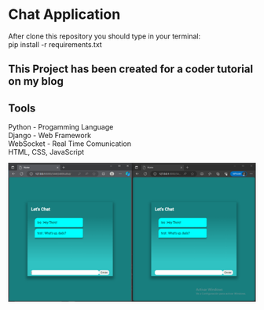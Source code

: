 # Chat Application
After clone this repository you should type in your terminal: <br/>
pip install -r requirements.txt

## This Project has been created for a coder tutorial on my blog

## Tools
Python - Progamming Language <br/>
Django - Web Framework <br/>
WebSocket - Real Time Comunication <br/>
HTML, CSS, JavaScript <br/>

<img src="chat.png">
